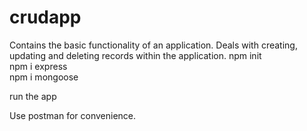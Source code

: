 # crudapp
Contains the basic functionality of an application. Deals with creating, updating and deleting records within the application.
npm init <br>
npm i express <br>
npm i mongoose <br>

run the app

Use postman for convenience.
